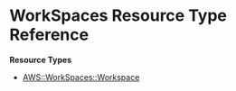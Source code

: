 # WorkSpaces Resource Type Reference<a name="AWS_WorkSpaces"></a>

**Resource Types**
+ [AWS::WorkSpaces::Workspace](aws-resource-workspaces-workspace.md)

